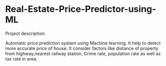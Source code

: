 # Real-Estate-Price-Predictor-using-ML


Project description:

Automatic price prediction system using Machine learning. It help to detect more accurate price of house. It consider factors like distance of property from highway,nearest railway station, Crime rate, population rate as well as tax rate in area. 

